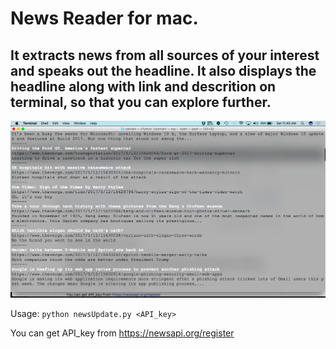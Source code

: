 # News Reader for mac.
## It extracts news from all sources of your interest and speaks out the headline. It also displays the headline along with link and descrition on terminal, so that you can explore further. 

![Alt text](/Images/screenshot.png?raw=true "Screenshot")

Usage:
```python newsUpdate.py <API_key>```

You can get API_key from https://newsapi.org/register


